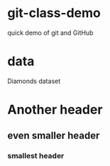 # git-class-demo
 quick demo of git and GitHub
 
# data
Diamonds dataset

# Another header
## even smaller header
### smallest header

